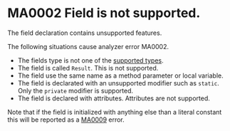 # MA0002 Field is not supported.

The field declaration contains unsupported features.

The following situations cause analyzer error MA0002.

+ The fields type is not one of the [supported types](/README.md#supported-types). 
+ The field is called `Result`. This is not supported.
+ The field use the same name as a method parameter or local variable.
+ The field is declarated with an unsupported modifier such as `static`. Only the `private` modifier is supported.
+ The field is declared with attributes. Attributes are not supported.

Note that if the field is initialized with anything else than a literal constant this will be reported as a [MA0009](/doc/MA0009.md) error.  
